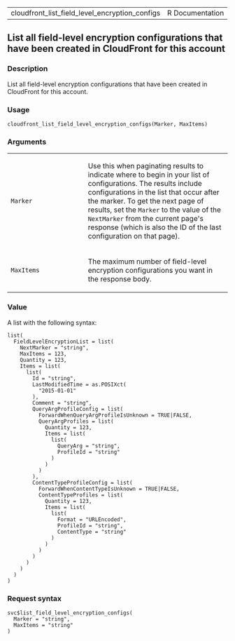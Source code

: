 <table style="width: 100%;">
<tbody>
<tr class="odd">
<td>cloudfront_list_field_level_encryption_configs</td>
<td style="text-align: right;">R Documentation</td>
</tr>
</tbody>
</table>

## List all field-level encryption configurations that have been created in CloudFront for this account

### Description

List all field-level encryption configurations that have been created in
CloudFront for this account.

### Usage

    cloudfront_list_field_level_encryption_configs(Marker, MaxItems)

### Arguments

<table>
<colgroup>
<col style="width: 35%" />
<col style="width: 65%" />
</colgroup>
<tbody>
<tr class="odd">
<td><code
id="cloudfront_list_field_level_encryption_configs_:_Marker">Marker</code></td>
<td><p>Use this when paginating results to indicate where to begin in
your list of configurations. The results include configurations in the
list that occur after the marker. To get the next page of results, set
the <code>Marker</code> to the value of the <code>NextMarker</code> from
the current page's response (which is also the ID of the last
configuration on that page).</p></td>
</tr>
<tr class="even">
<td><code
id="cloudfront_list_field_level_encryption_configs_:_MaxItems">MaxItems</code></td>
<td><p>The maximum number of field-level encryption configurations you
want in the response body.</p></td>
</tr>
</tbody>
</table>

### Value

A list with the following syntax:

    list(
      FieldLevelEncryptionList = list(
        NextMarker = "string",
        MaxItems = 123,
        Quantity = 123,
        Items = list(
          list(
            Id = "string",
            LastModifiedTime = as.POSIXct(
              "2015-01-01"
            ),
            Comment = "string",
            QueryArgProfileConfig = list(
              ForwardWhenQueryArgProfileIsUnknown = TRUE|FALSE,
              QueryArgProfiles = list(
                Quantity = 123,
                Items = list(
                  list(
                    QueryArg = "string",
                    ProfileId = "string"
                  )
                )
              )
            ),
            ContentTypeProfileConfig = list(
              ForwardWhenContentTypeIsUnknown = TRUE|FALSE,
              ContentTypeProfiles = list(
                Quantity = 123,
                Items = list(
                  list(
                    Format = "URLEncoded",
                    ProfileId = "string",
                    ContentType = "string"
                  )
                )
              )
            )
          )
        )
      )
    )

### Request syntax

    svc$list_field_level_encryption_configs(
      Marker = "string",
      MaxItems = "string"
    )
